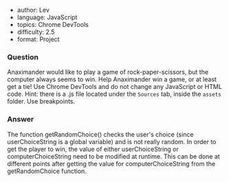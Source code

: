 - author: Lev
- language: JavaScript
- topics: Chrome DevTools
- difficulty: 2.5
- format: Project

### Question

Anaximander would like to play a game of rock-paper-scissors, but the computer always seems to win. Help Anaximander win a game, or at least get a tie! Use Chrome DevTools and do not change any JavaScript or HTML code. Hint: there is a .js file located under the `Sources` tab, inside the `assets` folder. Use breakpoints. 


### Answer

The function getRandomChoice() checks the user's choice (since userChoiceString is a global variable) and is not really random. In order to get the player to win, the value of either userChoiceString or computerChoiceString need to be modified at runtime. This can be done at different points after getting the value for computerChoiceString from the getRandomChoice function.
